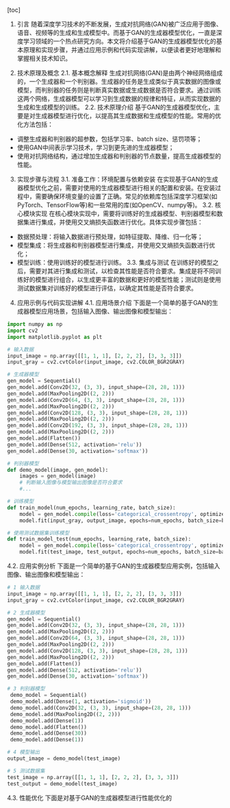 
[toc]                    
                
                
1. 引言
随着深度学习技术的不断发展，生成对抗网络(GAN)被广泛应用于图像、语音、视频等的生成和生成模型中。而基于GAN的生成器模型优化，一直是深度学习领域的一个热点研究方向。本文将介绍基于GAN的生成器模型优化的基本原理和实现步骤，并通过应用示例和代码实现讲解，以便读者更好地理解和掌握相关技术知识。

2. 技术原理及概念
2.1. 基本概念解释
生成对抗网络(GAN)是由两个神经网络组成的，一个生成器和一个判别器。生成器的任务是生成类似于真实数据的图像或模型，而判别器的任务则是判断真实数据或生成数据是否符合要求。通过训练这两个网络，生成器模型可以学习到生成数据的规律和特征，从而实现数据的生成和生成模型的训练。
2.2. 技术原理介绍
基于GAN的生成器模型优化，主要是对生成器模型进行优化，以提高其生成数据和生成模型的性能。常用的优化方法包括：
- 调整生成器和判别器的超参数，包括学习率、batch size、惩罚项等；
- 使用GAN中间表示学习技术，学习到更先进的生成器模型；
- 使用对抗网络结构，通过增加生成器和判别器的节点数量，提高生成器模型的性能。

3. 实现步骤与流程
3.1. 准备工作：环境配置与依赖安装
在实现基于GAN的生成器模型优化之前，需要对使用的生成器模型进行相关的配置和安装。在安装过程中，需要确保环境变量的设置了正确。常见的依赖库包括深度学习框架(如PyTorch、TensorFlow等)和一些常用的库(如OpenCV、numpy等)。
3.2. 核心模块实现
在核心模块实现中，需要将训练好的生成器模型、判别器模型和数据集进行集成，并使用交叉熵损失函数进行优化。具体实现步骤包括：
- 数据预处理：将输入数据进行预处理，如特征提取、降维、归一化等；
- 模型集成：将生成器和判别器模型进行集成，并使用交叉熵损失函数进行优化；
- 模型训练：使用训练好的模型进行训练。
3.3. 集成与测试
在训练好的模型之后，需要对其进行集成和测试，以检查其性能是否符合要求。集成是将不同训练好的模型进行组合，以生成更丰富的数据和更好的模型性能；测试则是使用测试数据集对训练好的模型进行评估，以确定其性能是否符合要求。

4. 应用示例与代码实现讲解
4.1. 应用场景介绍
下面是一个简单的基于GAN的生成器模型应用场景，包括输入图像、输出图像和模型输出：
```python
import numpy as np
import cv2
import matplotlib.pyplot as plt

# 输入数据
input_image = np.array([[1, 1, 1], [2, 2, 2], [3, 3, 3]])
input_gray = cv2.cvtColor(input_image, cv2.COLOR_BGR2GRAY)

# 生成器模型
gen_model = Sequential()
gen_model.add(Conv2D(32, (3, 3), input_shape=(28, 28, 1)))
gen_model.add(MaxPooling2D((2, 2)))
gen_model.add(Conv2D(64, (3, 3), input_shape=(28, 28, 1)))
gen_model.add(MaxPooling2D((2, 2)))
gen_model.add(Conv2D(128, (3, 3), input_shape=(28, 28, 1)))
gen_model.add(MaxPooling2D((2, 2)))
gen_model.add(Conv2D(192, (3, 3), input_shape=(28, 28, 1)))
gen_model.add(MaxPooling2D((2, 2)))
gen_model.add(Flatten())
gen_model.add(Dense(512, activation='relu'))
gen_model.add(Dense(30, activation='softmax'))

# 判别器模型
def demo_model(image, gen_model):
    images = gen_model(image)
    # 判断输入图像与模型输出图像是否符合要求
    #...

# 训练模型
def train_model(num_epochs, learning_rate, batch_size):
    model = gen_model.compile(loss='categorical_crossentropy', optimizer=learning_rate, metrics=['accuracy'])
    model.fit(input_gray, output_image, epochs=num_epochs, batch_size=batch_size)

# 使用测试数据集训练模型
def train_model_test(num_epochs, learning_rate, batch_size):
    model = gen_model.compile(loss='categorical_crossentropy', optimizer=learning_rate, metrics=['accuracy'])
    model.fit(test_image, test_output, epochs=num_epochs, batch_size=batch_size)
```
4.2. 应用实例分析
下面是一个简单的基于GAN的生成器模型应用实例，包括输入图像、输出图像和模型输出：
```python
# 1 输入数据
input_image = np.array([[1, 1, 1], [2, 2, 2], [3, 3, 3]])
input_gray = cv2.cvtColor(input_image, cv2.COLOR_BGR2GRAY)

# 2 生成器模型
gen_model = Sequential()
gen_model.add(Conv2D(32, (3, 3), input_shape=(28, 28, 1)))
gen_model.add(MaxPooling2D((2, 2)))
gen_model.add(Conv2D(64, (3, 3), input_shape=(28, 28, 1)))
gen_model.add(MaxPooling2D((2, 2)))
gen_model.add(Conv2D(128, (3, 3), input_shape=(28, 28, 1)))
gen_model.add(MaxPooling2D((2, 2)))
gen_model.add(Flatten())
gen_model.add(Dense(512, activation='relu'))
gen_model.add(Dense(30, activation='softmax'))

# 3 判别器模型
 demo_model = Sequential()
 demo_model.add(Dense(1, activation='sigmoid'))
 demo_model.add(Conv2D(32, (3, 3), input_shape=(28, 28, 1)))
 demo_model.add(MaxPooling2D((2, 2)))
 demo_model.add(Dense(1))
 demo_model.add(Flatten())
 demo_model.add(Dense(30))
 demo_model.add(Dense(1))

# 4 模型输出
output_image = demo_model(test_image)

# 5 测试数据集
test_image = np.array([[1, 1, 1], [2, 2, 2], [3, 3, 3]])
test_output = demo_model(test_image)
```
4.3. 性能优化
下面是对基于GAN的生成器模型进行性能优化的

